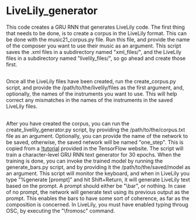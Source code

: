 # LiveLily_generator
This code creates a GRU RNN that generates LiveLily code.
The first thing that needs to be done, is to create a corpus in the LiveLily format. This can be done with the music21_corpus.py file. Run this file, and provide the name of the composer you want to use their music as an argument. This script saves the .xml files in a subdirectory named "xml_files/", and the LiveLily files in a subdirectory named "livelily_files/", so go ahead and create those first.

##
Once all the LiveLily files have been created, run the create_corpus.py script, and provide the /path/to/the/livelily/files as the first argument, and, optionally, the names of the instruments you want to use. This will help correct any mismatches in the names of the instruments in the saved LiveLily files.

##
After you have created the corpus, you can run the create_livelily_generator.py script, by providing the /path/to/the/corpus.txt file as an argument. Optionally, you can provide the name of the network to be saved, otherwise, the saved network will be named "one_step". This is copied from a [!tutorial](https://www.tensorflow.org/text/tutorials/text_generation) provided in the TensorFlow website. The script will train a character-level GRU RNN text generator for 30 epochs. When the training is done, you can invoke the trained model by running the generate_bars.py script, and by providing it the /path/to/the/saved/model as an argument. This script will monitor the keyboard, and when in LiveLily you type "%generate [prompt]" and hit Shift+Return, it will generate LiveLily text based on the prompt. A prompt should either be "\bar", or nothing. In case of no prompt, the network will generate text using its previous output as the prompt. This enables the bars to have some sort of coherence, as far as the composition is concerned. In LiveLily, you must have enabled typing throug OSC, by executing the "\fromosc" command.
